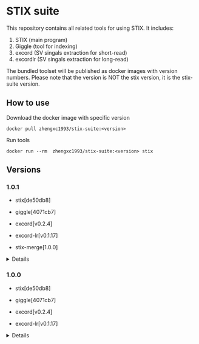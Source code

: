 # STIX suite

This repository contains all related tools for using STIX. It includes:

1. STIX  (main program)
2. Giggle (tool for indexing)
3. excord (SV singals extraction for short-read)
4. excordlr (SV singals extraction for long-read)

The bundled toolset will be published as docker images with version numbers. Please note that the version is NOT the stix version, it is the stix-suite version. 


## How to use

Download the docker image with specific version

```
docker pull zhengxc1993/stix-suite:<version>

```

Run tools

```
docker run --rm  zhengxc1993/stix-suite:<version> stix 

```


## Versions


### 1.0.1

- stix[de50db8]

- giggle[4071cb7]

- excord[v0.2.4]

- excord-lr[v0.1.17]

- stix-merge[1.0.0]

<details>

docker build -t stix-suite:1.0.0 -f Dockerfile  versions/1.0.1/
docker tag 784ea063777c zhengxc1993/stix-suite:1.0.1
docker push zhengxc1993/stix-suite:1.0.1


</details>

### 1.0.0

- stix[de50db8]

- giggle[4071cb7]

- excord[v0.2.4]

- excord-lr[v0.1.17]

<details>

```
docker build -t stix-suite:1.0.0 -f Dockerfile  versions/1.0.0/
docker tag 784ea063777c zhengxc1993/stix-suite:1.0.0
docker push zhengxc1993/stix-suite:1.0.0
```

</details>

